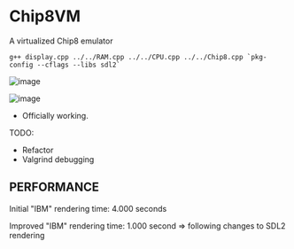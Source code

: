 # Chip8VM
A virtualized Chip8 emulator 


```
g++ display.cpp ../../RAM.cpp ../../CPU.cpp ../../Chip8.cpp `pkg-config --cflags --libs sdl2`
```


![image](https://user-images.githubusercontent.com/83780720/181401261-6da41061-50d0-46c6-a3c8-1fcd15b2477b.png)

![image](https://user-images.githubusercontent.com/83780720/181674355-83c47653-9d55-4f19-944f-ccf45522970b.png)


- Officially working. 


TODO: 
* Refactor 
* Valgrind debugging



## PERFORMANCE

Initial "IBM" rendering time: 4.000 seconds

Improved "IBM" rendering time: 1.000 second => following changes to SDL2 rendering

